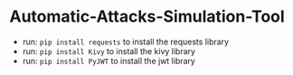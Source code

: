 # Automatic-Attacks-Simulation-Tool
- run: `pip install requests` to install the requests library
- run: `pip install Kivy` to install the kivy library
- run: `pip install PyJWT` to install the jwt library
